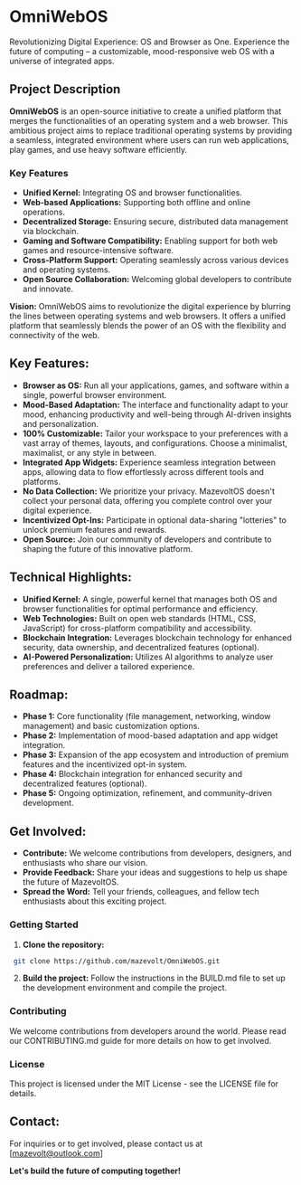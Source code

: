 # OmniWebOS

Revolutionizing Digital Experience: OS and Browser as One. Experience the future of computing – a customizable, mood-responsive web OS with a universe of integrated apps.

## Project Description
**OmniWebOS** is an open-source initiative to create a unified platform that merges the functionalities of an operating system and a web browser. This ambitious project aims to replace traditional operating systems by providing a seamless, integrated environment where users can run web applications, play games, and use heavy software efficiently. 

### Key Features
- **Unified Kernel:** Integrating OS and browser functionalities.
- **Web-based Applications:** Supporting both offline and online operations.
- **Decentralized Storage:** Ensuring secure, distributed data management via blockchain.
- **Gaming and Software Compatibility:** Enabling support for both web games and resource-intensive software.
- **Cross-Platform Support:** Operating seamlessly across various devices and operating systems.
- **Open Source Collaboration:** Welcoming global developers to contribute and innovate.

**Vision:**  OmniWebOS aims to revolutionize the digital experience by blurring the lines between operating systems and web browsers. It offers a unified platform that seamlessly blends the power of an OS with the flexibility and connectivity of the web.

## Key Features:

* **Browser as OS:** Run all your applications, games, and software within a single, powerful browser environment.
* **Mood-Based Adaptation:**  The interface and functionality adapt to your mood, enhancing productivity and well-being through AI-driven insights and personalization.
* **100% Customizable:**  Tailor your workspace to your preferences with a vast array of themes, layouts, and configurations. Choose a minimalist, maximalist, or any style in between.
* **Integrated App Widgets:**  Experience seamless integration between apps, allowing data to flow effortlessly across different tools and platforms.
* **No Data Collection:**  We prioritize your privacy. MazevoltOS doesn't collect your personal data, offering you complete control over your digital experience.
* **Incentivized Opt-Ins:** Participate in optional data-sharing "lotteries" to unlock premium features and rewards.
* **Open Source:**  Join our community of developers and contribute to shaping the future of this innovative platform.

## Technical Highlights:

* **Unified Kernel:**  A single, powerful kernel that manages both OS and browser functionalities for optimal performance and efficiency.
* **Web Technologies:**  Built on open web standards (HTML, CSS, JavaScript) for cross-platform compatibility and accessibility.
* **Blockchain Integration:**  Leverages blockchain technology for enhanced security, data ownership, and decentralized features (optional).
* **AI-Powered Personalization:**  Utilizes AI algorithms to analyze user preferences and deliver a tailored experience.

## Roadmap:

* **Phase 1:** Core functionality (file management, networking, window management) and basic customization options.
* **Phase 2:** Implementation of mood-based adaptation and app widget integration.
* **Phase 3:** Expansion of the app ecosystem and introduction of premium features and the incentivized opt-in system.
* **Phase 4:** Blockchain integration for enhanced security and decentralized features (optional).
* **Phase 5:** Ongoing optimization, refinement, and community-driven development.

## Get Involved:

* **Contribute:** We welcome contributions from developers, designers, and enthusiasts who share our vision.
* **Provide Feedback:** Share your ideas and suggestions to help us shape the future of MazevoltOS.
* **Spread the Word:** Tell your friends, colleagues, and fellow tech enthusiasts about this exciting project.

### Getting Started
1. **Clone the repository:**
  ```bash
   git clone https://github.com/mazevolt/OmniWebOS.git
```
2. **Build the project:**
   Follow the instructions in the BUILD.md file to set up the development environment and compile the project.
   
### Contributing
We welcome contributions from developers around the world. Please read our CONTRIBUTING.md guide for more details on how to get involved.

### License
This project is licensed under the MIT License - see the LICENSE file for details.

## Contact:

For inquiries or to get involved, please contact us at [mazevolt@outlook.com]

**Let's build the future of computing together!**

